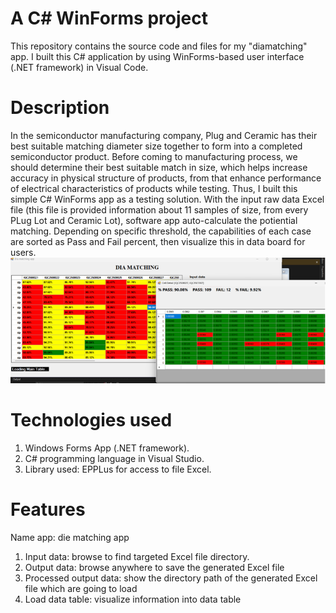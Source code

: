 # A C# WinForms project
This repository contains the source code and files for my "diamatching" app. I built this C# application by using WinForms-based user interface (.NET framework) in Visual Code.
# Description
In the semiconductor manufacturing company, Plug and Ceramic has their best suitable matching diameter size together to form into a completed semiconductor product. 
Before coming to manufacturing process, we should determine their best suitable match in size, which helps increase accuracy in physical structure of products, from that enhance performance of electrical characteristics of products while testing.
Thus, I built this simple C# WinForms app as a testing solution. With the input raw data Excel file (this file is provided information about 11 samples of size, from every PLug Lot and Ceramic Lot), 
software app auto-calculate the potiential matching. Depending on specific threshold, the capabilities of each case are sorted as Pass and Fail percent, then visualize this in data board for users.
![ input ](assets/output.png)
# Technologies used 
1. Windows Forms App (.NET framework).
2. C# programming language in Visual Studio.
3. Library used: EPPLus for access to file Excel.
# Features
Name app: die matching app
1. Input data: browse to find targeted Excel file directory.
2. Output data: browse anywhere to save the generated Excel file
3. Processed output data: show the directory path of the generated Excel file which are going to load
4. Load data table: visualize information into data table
